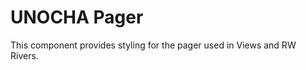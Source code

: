 UNOCHA Pager
============

This component provides styling for the pager used in Views and RW Rivers.
